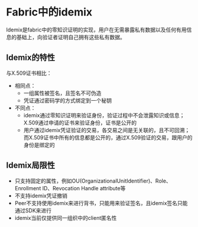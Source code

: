 # Fabric中的idemix  

Idemix是fabric中的零知识证明的实现，用户在无需暴露私有数据以及任何有用信息的基础上，向验证者证明自己拥有这些私有数据。  

## Idemix的特性  

与X.509证书相比：  

* 相同点：  
  * 一组属性被签名，且签名不可伪造
  * 凭证通过密码学的方式绑定到一个秘钥
* 不同点：  
  * idemix通过零知识证明来验证身份，验证过程中不会泄露知识或信息；X.509通过申请的证书来验证身份，证书是公开的
  * 用户通过idemix凭证验证的交易，各交易之间是无关联的，且不可回溯；而X.509证书中所有的信息都是公开的，通过X.509验证的交易，跟用户的身份是绑定的  

## Idemix局限性  

* 只支持固定的属性，例如OU(OrganizationalUnitIdentifier)、Role、Enrollment ID、Revocation Handle attribute等
* 不支持idemix凭证撤销
* Peer不支持使用idemix来进行背书，只能用来验证签名，且idemix签名只能通过SDK来进行
* idemix当前仅提供同一组织中的client匿名性